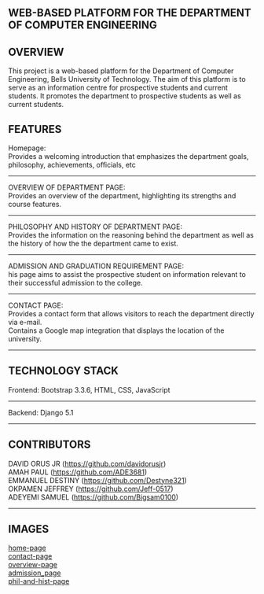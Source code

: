 WEB-BASED PLATFORM FOR THE DEPARTMENT OF COMPUTER ENGINEERING
---------------------------------------------------------------
OVERVIEW
--------
This project is a web-based platform for the Department of Computer Engineering, Bells University of Technology. The aim of this platform is to serve as an information centre for prospective students and current students. It promotes the department to prospective students as well as current students.

FEATURES
--------
Homepage:  
Provides a welcoming introduction that emphasizes the department goals, philosophy, achievements, officials, etc
________________________________________________________________________________________________________________
OVERVIEW OF DEPARTMENT PAGE:  
Provides an overview of the department, highlighting its strengths and course features.
_______________________________________________________________________________________
PHILOSOPHY AND HISTORY OF DEPARTMENT PAGE:  
Provides the information on the reasoning behind the department as well as the history of how the the department came to exist.
________________________________________________________________________________________________________________________________
ADMISSION AND GRADUATION REQUIREMENT PAGE:  
his page aims to assist the prospective student on information relevant to their successful admission to the college.
________________________________________________________________________________________________________________________________
CONTACT PAGE:  
Provides a contact form that allows visitors to reach the department directly via e-mail.  
Contains a Google map integration that displays the location of the university.
________________________________________________________________________________________________________________________________

TECHNOLOGY STACK
----------------
Frontend: 
Bootstrap 3.3.6, HTML, CSS, JavaScript
______________________________________
Backend:
Django 5.1
______________________________________

CONTRIBUTORS
------------
DAVID ORUS JR (https://github.com/davidorusjr)  
AMAH PAUL (https://github.com/ADE3681)  
EMMANUEL DESTINY (https://github.com/Destyne321)  
OKPAMEN JEFFREY (https://github.com/Jeff-0517)  
ADEYEMI SAMUEL (https://github.com/Bigsam0100)    
______________________________________________

IMAGES
------
[home-page](https://github.com/user-attachments/assets/21a4dcc8-914e-45b7-b694-600333869557)  
[contact-page](https://github.com/user-attachments/assets/4e66d99c-7f8a-4717-aa3e-074f10682453)  
[overview-page](https://github.com/user-attachments/assets/efa63d39-4fc4-4799-978f-fdf3185f61ad)  
[admission_page](https://github.com/user-attachments/assets/0adef1da-db65-4850-8a87-8c486f794efa)  
[phil-and-hist-page](https://github.com/user-attachments/assets/40921cd5-1ef1-472c-8af5-48f110221959)



